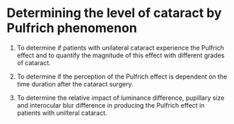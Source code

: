 # Determining the level of cataract by Pulfrich phenomenon

1. To determine if patients with unilateral cataract experience the Pulfrich effect and to quantify the magnitude of this effect with different grades of cataract.

2. To determine if the perception of the Pulfrich effect is dependent on the time duration after the cataract surgery.

3. To determine the relative impact of luminance difference, pupillary size and interocular blur difference in producing the Pulfrich effect in patients with unilteral cataract.